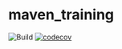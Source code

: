 # maven_training

![Build](https://github.com/TheoBillet/maven_training/actions/workflows/build.yml/badge.svg)
[![codecov](https://codecov.io/gh/TheoBillet/maven_training/branch/main/graph/badge.svg)](https://codecov.io/gh/TheoBillet/maven_training)
